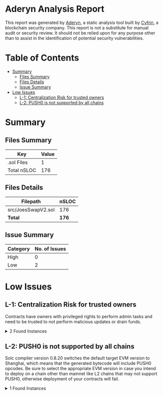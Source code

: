 # Aderyn Analysis Report

This report was generated by [Aderyn](https://github.com/Cyfrin/aderyn), a static analysis tool built by [Cyfrin](https://cyfrin.io), a blockchain security company. This report is not a substitute for manual audit or security review. It should not be relied upon for any purpose other than to assist in the identification of potential security vulnerabilities.
# Table of Contents

- [Summary](#summary)
  - [Files Summary](#files-summary)
  - [Files Details](#files-details)
  - [Issue Summary](#issue-summary)
- [Low Issues](#low-issues)
  - [L-1: Centralization Risk for trusted owners](#l-1-centralization-risk-for-trusted-owners)
  - [L-2: PUSH0 is not supported by all chains](#l-2-push0-is-not-supported-by-all-chains)


# Summary

## Files Summary

| Key | Value |
| --- | --- |
| .sol Files | 1 |
| Total nSLOC | 176 |


## Files Details

| Filepath | nSLOC |
| --- | --- |
| src/JoesSwapV2.sol | 176 |
| **Total** | **176** |


## Issue Summary

| Category | No. of Issues |
| --- | --- |
| High | 0 |
| Low | 2 |


# Low Issues

## L-1: Centralization Risk for trusted owners

Contracts have owners with privileged rights to perform admin tasks and need to be trusted to not perform malicious updates or drain funds.

<details><summary>2 Found Instances</summary>


- Found in src/JoesSwapV2.sol [Line: 15](src/JoesSwapV2.sol#L15)

	```solidity
	contract JoesSwapV2 is ReentrancyGuard, Ownable {
	```

- Found in src/JoesSwapV2.sol [Line: 82](src/JoesSwapV2.sol#L82)

	```solidity
	    ) external onlyOwner {
	```

</details>



## L-2: PUSH0 is not supported by all chains

Solc compiler version 0.8.20 switches the default target EVM version to Shanghai, which means that the generated bytecode will include PUSH0 opcodes. Be sure to select the appropriate EVM version in case you intend to deploy on a chain other than mainnet like L2 chains that may not support PUSH0, otherwise deployment of your contracts will fail.

<details><summary>1 Found Instances</summary>


- Found in src/JoesSwapV2.sol [Line: 2](src/JoesSwapV2.sol#L2)

	```solidity
	pragma solidity 0.8.20;
	```

</details>



